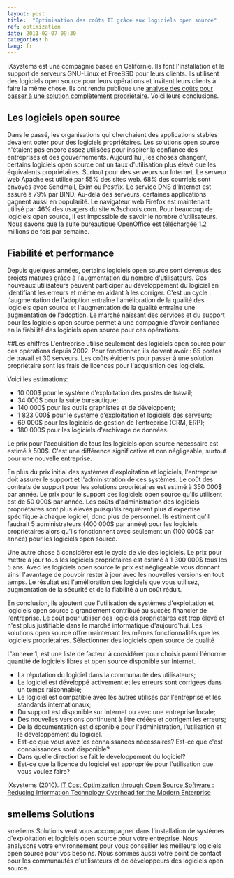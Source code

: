```yaml
---
layout: post
title:  "Optimisation des coûts TI grâce aux logiciels open source"
ref: optimization
date: 2011-02-07 09:30
categories: b
lang: fr
---
```


iXsystems est une compagnie basée en Californie. Ils font l'installation et le support de serveurs GNU-Linux et FreeBSD pour leurs clients. Ils utilisent des logiciels open source pour leurs opérations et invitent leurs clients à faire la même chose. Ils ont rendu publique une [analyse des coûts pour passer à une solution complètement propriétaire](http://www.ixsystems.com/images/downloads/whitepapers/ixsystems_whitepaper.pdf). Voici leurs conclusions.

## Les logiciels open source
Dans le passé, les organisations qui cherchaient des applications stables devaient opter pour des logiciels propriétaires. Les solutions open source n'étaient pas encore assez utilisées pour inspirer la confiance des entreprises et des gouvernements. Aujourd'hui, les choses changent, certains logiciels open source ont un taux d'utilisation plus élevé que les équivalents propriétaires. Surtout pour des serveurs sur Internet. Le serveur web Apache est utilisé par 55% des sites web. 68% des courriels sont envoyés avec Sendmail, Exim ou Postfix. Le service DNS d'Internet est assuré à 79% par BIND. Au-delà des serveurs, certaines applications gagnent aussi en popularité. Le navigateur web Firefox est maintenant utilisé par 46% des usagers du site w3schools.com. Pour beaucoup de logiciels open source, il est impossible de savoir le nombre d'utilisateurs. Nous savons que la suite bureautique OpenOffice est téléchargée 1.2 millions de fois par semaine.

## Fiabilité et performance
Depuis quelques années, certains logiciels open source sont devenus des projets matures grâce à l'augmentation du nombre d'utilisateurs. Ces nouveaux utilisateurs peuvent participer au développement du logiciel en identifiant les erreurs et même en aidant à les corriger. C'est un cycle : l'augmentation de l'adoption entraîne l'amélioration de la qualité des logiciels open source et l'augmentation de la qualité entraîne une augmentation de l'adoption. Le marché naissant des services et du support pour les logiciels open source permet à une compagnie d'avoir confiance en la fiabilité des logiciels open source pour ces opérations.

##Les chiffres
L'entreprise utilise seulement des logiciels open source pour ces opérations depuis 2002. Pour fonctionner, ils doivent avoir : 65 postes de travail et 30 serveurs. Les coûts évidents pour passer à une solution propriétaire sont les frais de licences pour l'acquisition des logiciels.

Voici les estimations:
- 10 000$ pour le système d’exploitation des postes de travail;
- 34 000$ pour la suite bureautique;
- 140 000$ pour les outils graphistes et de développent;
- 1 823 000$ pour le système d’exploitation et logiciels des serveurs;
- 69 000$ pour les logiciels de gestion de l’entreprise (CRM, ERP);
- 180 000$ pour les logiciels d'archivage de données. 

Le prix pour l'acquisition de tous les logiciels open source nécessaire est estimé à 500$. C'est une différence significative et non négligeable, surtout pour une nouvelle entreprise.

En plus du prix initial des systèmes d'exploitation et logiciels, l'entreprise doit assurer le support et l'administration de ces systèmes. Le coût des contrats de support pour les solutions propriétaires est estimé à 350 000$ par année. Le prix pour le support des logiciels open source qu'ils utilisent est de 50 000$ par année. Les coûts d'administration des logiciels propriétaires sont plus élevés puisqu’ils requièrent plus d'expertise spécifique à chaque logiciel, donc plus de personnel. Ils estiment qu'il faudrait 5 administrateurs (400 000$ par année) pour les logiciels propriétaires alors qu'ils fonctionnent avec seulement un (100 000$ par année) pour les logiciels open source.

Une autre chose à considérer est le cycle de vie des logiciels. Le prix pour mettre à jour tous les logiciels propriétaires est estimé à 1 300 000$ tous les 5 ans. Avec les logiciels open source le prix est négligeable vous donnant ainsi l'avantage de pouvoir rester à jour avec les nouvelles versions en tout temps. Le résultat est l'amélioration des logiciels que vous utilisez, augmentation de la sécurité et de la fiabilité à un coût réduit.

En conclusion, ils ajoutent que l'utilisation de systèmes d'exploitation et logiciels open source a grandement contribué au succès financier de l’entreprise. Le coût pour utiliser des logiciels propriétaires est trop élevé et n'est plus justifiable dans le marché informatique d'aujourd'hui. Les solutions open source offre maintenant les mêmes fonctionnalités que les logiciels propriétaires.
Sélectionner des logiciels open source de qualité


L'annexe 1, est une liste de facteur à considérer pour choisir parmi l'énorme quantité de logiciels libres et open source disponible sur Internet.

- La réputation du logiciel dans la communauté des utilisateurs;
- Le logiciel est développé activement et les erreurs sont corrigées dans un temps raisonnable;
- Le logiciel est compatible avec les autres utilisés par l'entreprise et les standards internationaux;
- Du support est disponible sur Internet ou avec une entreprise locale;
- Des nouvelles versions continuent à être créées et corrigent les erreurs;
- De la documentation est disponible pour l'administration, l'utilisation et le développement du logiciel.
- Est-ce que vous avez les connaissances nécessaires? Est-ce que c'est connaissances sont disponible?
- Dans quelle direction se fait le développement du logiciel?
- Est-ce que la licence du logiciel est appropriée pour l'utilisation que vous voulez faire? 

iXsystems (2010). [IT Cost Optimization through Open Source Software : Reducing Information Technology Overhead for the Modern Enterprise](http://www.ixsystems.com/images/downloads/whitepapers/ixsystems_whitepaper.pdf)


## smellems Solutions
smellems Solutions veut vous accompagner dans l'installation de systèmes d'exploitation et logiciels open source pour votre entreprise. Nous analysons votre environnement pour vous conseiller les meilleurs logiciels open source pour vos besoins. Nous sommes aussi votre point de contact pour les communautés d'utilisateurs et de développeurs des logiciels open source.
